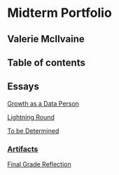 # Midterm Portfolio
## Valerie McIlvaine
## Table of contents


## Essays

[Growth as a Data Person](https://github.com/mcilvaiv/Midterm-Portfolio/blob/main/GrowthAsADataPerson.md)

[Lightning Round](https://github.com/mcilvaiv/Midterm-Portfolio/blob/main/LightningRound.md)

[To be Determined](https://github.com/mcilvaiv/Midterm-Portfolio/blob/main/ToBeDetermined.md)

### [Artifacts](https://github.com/mcilvaiv/Midterm-Portfolio/blob/main/Artifacts.md)

[Final Grade Reflection]()
